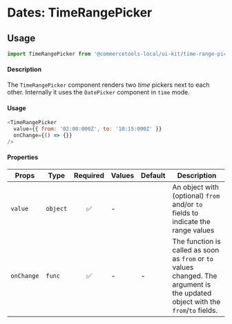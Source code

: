 # Dates: TimeRangePicker

## Usage

```js
import TimeRangePicker from '@commercetools-local/ui-kit/time-range-picker';
```

#### Description

The `TimeRangePicker` component renders two _time_ pickers next to each other.
Internally it uses the `DatePicker` component in `time` mode.

#### Usage

```js
<TimeRangePicker
  value={{ from: '02:00:000Z', to: '10:15:000Z' }}
  onChange={() => {}}
/>
```

#### Properties

| Props      | Type     | Required | Values | Default | Description                                                                                                                      |
| ---------- | -------- | :------: | ------ | ------- | -------------------------------------------------------------------------------------------------------------------------------- |
| `value`    | `object` |    ✅    | -      |         | An object with (optional) `from` and/or `to` fields to indicate the range values                                                 |
| `onChange` | `func`   |    ✅    | -      | -       | The function is called as soon as `from` or `to` values changed. The argument is the updated object with the `from`/`to` fields. |
